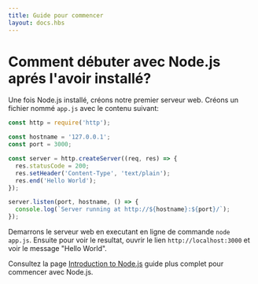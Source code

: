 ```yaml
---
title: Guide pour commencer
layout: docs.hbs
---
```


# Comment débuter avec Node.js aprés l'avoir installé?

Une fois Node.js installé, créons notre premier serveur web. Créons un fichier nommé `app.js` avec le contenu suivant:

```javascript
const http = require('http');

const hostname = '127.0.0.1';
const port = 3000;

const server = http.createServer((req, res) => {
  res.statusCode = 200;
  res.setHeader('Content-Type', 'text/plain');
  res.end('Hello World');
});

server.listen(port, hostname, () => {
  console.log(`Server running at http://${hostname}:${port}/`);
});
```

Demarrons le serveur web en executant en ligne de commande `node app.js`. Ensuite pour voir le resultat, ouvrir le lien `http://localhost:3000` et voir le message "Hello World".

Consultez la page [Introduction to Node.js](https://nodejs.dev/) guide plus complet pour commencer avec Node.js.
